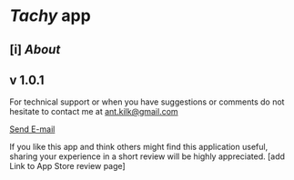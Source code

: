 # *Tachy* app

## [i] *About*

## v 1.0.1

For technical support or when you have suggestions or comments do not hesitate to contact me at [ant.kilk@gmail.com](ant.kilk@gmail.com) 

<a href="mailto: ant.kilk@gmail.com">Send E-mail</a>

If you like this app and think others might find this application useful, sharing your experience in a short review will be highly appreciated. 
 [add Link to App Store review page]


